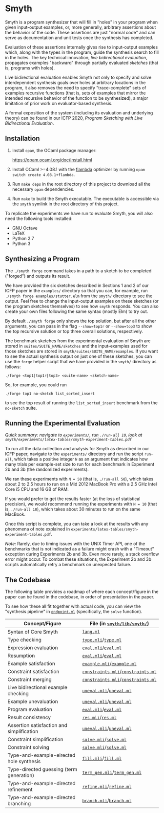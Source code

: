 # Smyth

Smyth is a program synthesizer that will fill in "holes" in your program when
given input-output examples, or, more generally, arbitrary assertions about the
behavior of the code. These assertions are just "normal code" and can serve as
documentation and unit tests once the synthesis has completed.

Evaluation of these assertions internally gives rise to input-output examples
which, along with the types in the program, guide the synthesis search to fill
in the holes. The key technical innovation, _live bidirectional evaluation_,
propagates examples "backward" through partially evaluated _sketches_ (that is,
programs with holes).

Live bidirectional evaluation enables Smyth not only to specify and solve
interdependent synthesis goals over holes at arbitrary locations in the program,
it also removes the need to specify "trace-complete" sets of examples recursive
functions (that is, sets of examples that mirror the intended recursive behavior
of the function to be synthesized), a major limitation of prior work on
evaluator-based synthesis.

A formal exposition of the system (including its evaluation and underlying
theory) can be found in our ICFP 2020, _Program Sketching with Live
Bidirectional Evaluation_.

## Installation

1. Install `opam`, the OCaml package manager:

     https://opam.ocaml.org/doc/Install.html

2. Install OCaml >=4.08.1 with the
   [flambda](https://caml.inria.fr/pub/docs/manual-ocaml/flambda.html)
   optimizer by running `opam switch create 4.08.1+flambda`.

3. Run `make deps` in the root directory of this project to download all the
   necessary `opam` dependencies.

4. Run `make` to build the Smyth executable. The executable is accessible via
   the `smyth` symlink in the root directory of this project.

To replicate the experiments we have run to evaluate Smyth, you will also need
the following tools installed:

  - GNU Octave
  - LaTeX
  - Python 2.7
  - Python 3

## Synthesizing a Program

The `./smyth forge` command takes in a path to a sketch to be completed
("forged") and outputs its result.

We have provided the six sketches described in Sections 1 and 2 of our ICFP
paper in the `examples/` directory so that you can, for example, run `./smyth
forge examples/stutter.elm` from the `smyth/` directory to see the output. Feel
free to change the input-output examples on these sketches (or the program
sketches themselves) to see how `smyth` responds. You can also create your own
files following the same syntax (mostly Elm) to try out.

By default `./smyth forge` only shows the top solution, but after all the other
arguments, you can pass in the flag `--show=top1r` or `--show=top3` to show the
top recursive solution or top three overall solutions, respectively.

The benchmark sketches from the experimental evaluation of Smyth are stored in
`suites/SUITE_NAME/sketches` and the input-examples used for those sketches are
stored in `smyth/suites/SUITE_NAME/examples`. If you want to see the actual
synthesis output on just one of these sketches, you can use the `forge` helper
script that we have provided in the `smyth/` directory as follows:

  `./forge <top1|top1r|top3> <suite-name> <sketch-name>`

So, for example, you could run

  `./forge top1 no-sketch list_sorted_insert`

to see the top result of running the `list_sorted_insert` benchmark from the
`no-sketch` suite.

## Running the Experimental Evaluation

_*Quick summary*: navigate to `experiments/`, run `./run-all 10`, look at
`smyth/experiments/latex-tables/smyth-experiment-tables.pdf`_

To run all the data collection and analysis for Smyth as described in our ICFP
paper, navigate to the `experiments/` directory and run the script `run-all`,
which takes a positive integer `N` as an argument that indicates how many trials
per example-set size to run for each benchmark in Experiment 2b and 3b (the
randomized experiments).

We ran these experiments with `N = 50` (that is, `./run-all 50`), which takes
about 2 to 2.5 hours to run on a Mid 2012 MacBook Pro with a 2.5 GHz Intel Core
i5 CPU and 16 GB of RAM.

If you would prefer to get the results faster (at the loss of statistical
precision), we would recommend running the experiments with `N = 10` (that is,
`./run-all 10`), which takes about 30 minutes to run on the same MacBook.

Once this script is complete, you can take a look at the results with any
phenomena of note explained in
`experiments/latex-tables/smyth-experiment-tables.pdf`.

*Note:* Rarely, due to timing issues with the UNIX Timer API, one of the
benchmarks that is not indicated as a failure might crash with a "Timeout"
exception during Experiments 2b and 3b.  Even more rarely, a stack overflow
error might occur. To combat these situations, the Experiment 2b and 3b scripts
automatically retry a benchmark on unexpected failure.

## The Codebase

The following table provides a roadmap of where each concept/figure in the paper
can be found in the codebase, in order of presentation in the paper.

To see how these all fit together with actual code, you can view the "synthesis
pipeline" in [`endpoint.ml`](smyth/lib/smyth/endpoint.ml) (specifically, the `solve`
function).

| Concept/Figure                              | File (in [`smyth/lib/smyth/`](smyth/lib/smyth/))
| ------------------------------------------- | ------------------------------
| Syntax of Core Smyth                        | [`lang.ml`](smyth/lib/smyth/lang.ml)
| Type checking                               | [`type.mli`](smyth/lib/smyth/type.mli)/[`type.ml`](smyth/lib/smyth/type.ml)
| Expression evaluation                       | [`eval.mli`](smyth/lib/smyth/eval.mli)/[`eval.ml`](smyth/lib/smyth/eval.ml)
| Resumption                                  | [`eval.mli`](smyth/lib/smyth/eval.mli)/[`eval.ml`](smyth/lib/smyth/eval.ml)
| Example satisfaction                        | [`example.mli`](smyth/lib/smyth/example.mli)/[`example.ml`](smyth/lib/smyth/example.ml)
| Constraint satisfaction                     | [`constraints.mli`](smyth/lib/smyth/constraints.mli)/[`constraints.ml`](smyth/lib/smyth/constraints.ml)
| Constraint merging                          | [`constraints.mli`](smyth/lib/smyth/constraints.mli)/[`constraints.ml`](smyth/lib/smyth/constraints.ml)
| Live bidirectional example checking         | [`uneval.mli`](smyth/lib/smyth/uneval.mli)/[`uneval.ml`](smyth/lib/smyth/uneval.ml)
| Example unevaluation                        | [`uneval.mli`](smyth/lib/smyth/uneval.mli)/[`uneval.ml`](smyth/lib/smyth/uneval.ml)
| Program evaluation                          | [`eval.mli`](smyth/lib/smyth/eval.mli)/[`eval.ml`](smyth/lib/smyth/eval.ml)
| Result consistency                          | [`res.mli`](smyth/lib/smyth/res.mli)/[`res.ml`](smyth/lib/smyth/res.ml)
| Assertion satisfaction and simplification   | [`uneval.mli`](smyth/lib/smyth/uneval.mli)/[`uneval.ml`](smyth/lib/smyth/uneval.ml)
| Constraint simplification                   | [`solve.mli`](smyth/lib/smyth/solve.mli)/[`solve.ml`](smyth/lib/smyth/solve.ml)
| Constraint solving                          | [`solve.mli`](smyth/lib/smyth/solve.mli)/[`solve.ml`](smyth/lib/smyth/solve.ml)
| Type-and-example-eirected hole synthesis    | [`fill.mli`](smyth/lib/smyth/fill.mli)/[`fill.ml`](smyth/lib/smyth/fill.ml)
| Type-directed guessing (term generation)    | [`term_gen.mli`](smyth/lib/smyth/term_gen.mli)/[`term_gen.ml`](smyth/lib/smyth/term_gen.ml)
| Type-and-example-directed refinement        | [`refine.mli`](smyth/lib/smyth/refine.mli)/[`refine.ml`](smyth/lib/smyth/refine.ml)
| Type-and-example-directed branching         | [`branch.mli`](smyth/lib/smyth/branch.mli)/[`branch.ml`](smyth/lib/smyth/branch.ml)
